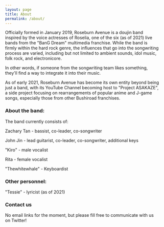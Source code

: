 ```yaml
---
layout: page
title: About
permalink: /about/
---
```


Officially formed in January 2019, Roseburn Avenue is a doujin band inspired by the voice actresses of Roselia, one of the six (as of 2021) live bands from the "BanG Dream" multimedia franchise. While the band is firmly within the hard rock genre, the influences that go into the songwriting process are varied, including but not limited to ambient sounds, idol music, folk rock, and electronicore.

In other words, if someone from the songwriting team likes something, they'll find a way to integrate it into their music.

As of early 2021, Roseburn Avenue has become its own entity beyond being just a band, with its YouTube Channel becoming host to "Project ASAKAZE", a side project focusing on rearrangements of popular anime and J-game songs, especially those from other Bushiroad franchises.

### About the band:

The band currently consists of:

Zachary Tan - bassist, co-leader, co-songwriter

John Jin - lead guitarist, co-leader, co-songwriter, additional keys

"Kiro" - male vocalist

Rita - female vocalist

"Thewhitewhale" - Keyboardist

### Other personnel:

"Tessie" - lyricist (as of 2021)

### Contact us

No email links for the moment, but please fill free to communicate with us on Twitter!
